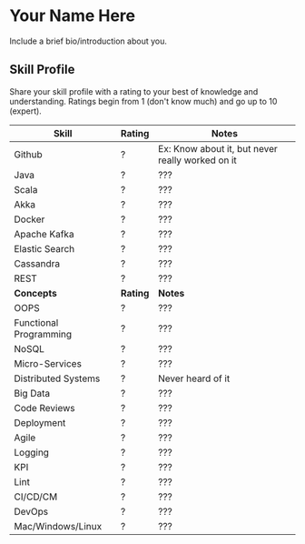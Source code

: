 # Your Name Here
Include a brief bio/introduction about you.

## Skill Profile
Share your skill profile with a rating to your best of knowledge and understanding. Ratings begin from 1 (don't know much) and go up to 10 (expert).

| Skill | Rating | Notes |
|----- | ------ | -----  |
| Github | ? | Ex: Know about it, but never really worked on it |
| Java | ? | ??? |
| Scala | ? | ??? |
| Akka | ? | ??? |
| Docker | ? | ??? |
| Apache Kafka | ? | ??? |
| Elastic Search | ? | ??? |
| Cassandra | ? | ??? |
| REST | ? | ??? |
| **Concepts** | **Rating** | **Notes** |
| OOPS | ? | ??? |
| Functional Programming | ? | ??? |
| NoSQL | ? | ??? |
| Micro-Services | ? | ??? |
| Distributed Systems | ? | Never heard of it |
| Big Data | ? | ??? |
| Code Reviews | ? | ??? |
| Deployment | ? | ??? |
| Agile | ? | ??? |
| Logging | ? | ??? |
| KPI | ? | ??? |
| Lint | ? | ??? |
| CI/CD/CM | ? | ??? |
| DevOps | ? | ??? |
| Mac/Windows/Linux | ? | ??? |
